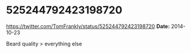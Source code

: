 # 525244792423198720
https://twitter.com/TomFrankly/status/525244792423198720
**Date:** 2014-10-23

Beard quality > everything else
